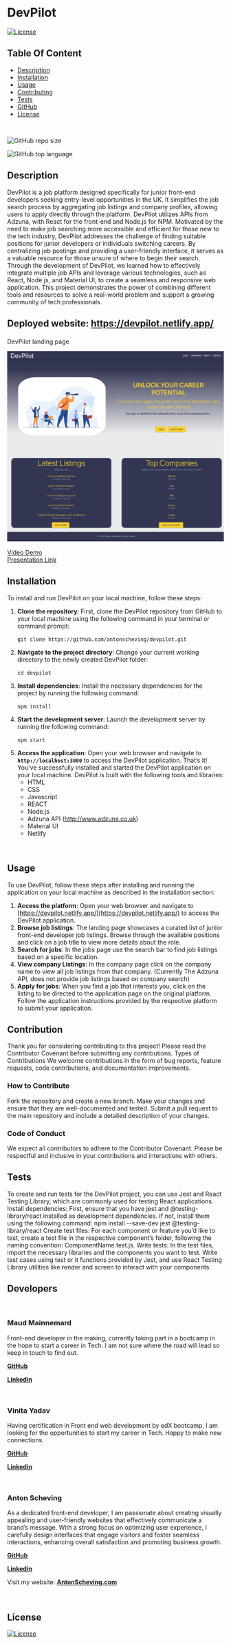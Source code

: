 # **DevPilot**
  [![License](https://img.shields.io/static/v1?label=License&message=MIT&color=blue&?style=plastic&logo=appveyor)](https://opensource.org/license/MIT)
## Table Of Content
- [Description](#description)
- [Installation](#installation)
- [Usage](#usage)
- [Contributing](#contribution)
- [Tests](#tests)
- [GitHub](#github)
- [License](#license)

<br>

![GitHub repo size](https://img.shields.io/github/repo-size/AntonScheving/devpilot?style=plastic)

![GitHub top language](https://img.shields.io/github/languages/top/AntonScheving/devpilot?style=plastic)

## **Description**

DevPilot is a job platform designed specifically for junior front-end developers seeking entry-level opportunities in the UK. It simplifies the job search process by aggregating job listings and company profiles, allowing users to apply directly through the platform. DevPilot utilizes APIs from Adzuna, with React for the front-end and Node.js for NPM.
Motivated by the need to make job searching more accessible and efficient for those new to the tech industry, DevPilot addresses the challenge of finding suitable positions for junior developers or individuals switching careers. By centralizing job postings and providing a user-friendly interface, it serves as a valuable resource for those unsure of where to begin their search.
Through the development of DevPilot, we learned how to effectively integrate multiple job APIs and leverage various technologies, such as React, Node.js, and Material UI, to create a seamless and responsive web application. This project demonstrates the power of combining different tools and resources to solve a real-world problem and support a growing community of tech professionals.
<br>


## **<p>Deployed website: <strong><a href=“https://devpilot.netlify.app/”>https://devpilot.netlify.app/</a></strong>**

<p align=“center”>
DevPilot landing page<br>
</p>

![DevPilot landing page](public/images/DevPilotMainScreenshot.png)



[Video Demo](https://www.youtube.com/watch?v=bsTrq_WaoCA) <br>
[Presentation Link](https://docs.google.com/presentation/d/17_EQjLwWK49PxCE5IN7y9Qz2Nl4jzRFsQxpCVWmfHCU/edit?usp=sharing)

## **Installation**
To install and run DevPilot on your local machine, follow these steps:
1. **Clone the repository**: First, clone the DevPilot repository from GitHub to your local machine using the following command in your terminal or command prompt:
    ```
    git clone https://github.com/antonscheving/devpilot.git
    ```
2. **Navigate to the project directory**: Change your current working directory to the newly created DevPilot folder:
    ```
    cd devpilot
    ```
3. **Install dependencies**: Install the necessary dependencies for the project by running the following command:
    ```
    npm install
    ```
4. **Start the development server**: Launch the development server by running the following command:
    ```
    npm start
    ```
5. **Access the application**: Open your web browser and navigate to **`http://localhost:3000`** to access the DevPilot application.
That’s it! You’ve successfully installed and started the DevPilot application on your local machine.
DevPilot is built with the following tools and libraries: <ul><li>HTML</li><li>CSS</li><li>Javascript</li> <li>REACT</li> <li>Node.js</li> <li>Adzuna API (http://www.adzuna.co.uk)</li> <li>Material UI</li><li>Netlify</li></ul>
<br>

## **Usage**

To use DevPilot, follow these steps after installing and running the application on your local machine as described in the installation section:
1. **Access the platform**: Open your web browser and navigate to [https://devpilot.netlify.app/](https://devpilot.netlify.app/) to access the DevPilot application.
2. **Browse job listings**: The landing page showcases a curated list of junior front-end developer job listings. Browse through the available positions and click on a job title to view more details about the role.
3. **Search for jobs**: In the jobs page use the search bar to find job listings based on a specific location.
4. **View company Listings**: In the company page click on the company name to view all job listings from that company. (Currently The Adzuna API, does not provide job listings based on company search)
5. **Apply for jobs**: When you find a job that interests you, click on the listing to be directed to the application page on the original platform. Follow the application instructions provided by the respective platform to submit your application.

## **Contribution**
Thank you for considering contributing to this project! Please read the Contributor Covenant before submitting any contributions.
Types of Contributions
We welcome contributions in the form of bug reports, feature requests, code contributions, and documentation improvements.

### How to Contribute
Fork the repository and create a new branch.
Make your changes and ensure that they are well-documented and tested.
Submit a pull request to the main repository and include a detailed description of your changes.

### Code of Conduct
We expect all contributors to adhere to the Contributor Covenant. Please be respectful and inclusive in your contributions and interactions with others.
<br>

## **Tests**
To create and run tests for the DevPilot project, you can use Jest and React Testing Library, which are commonly used for testing React applications.
Install dependencies: First, ensure that you have jest and @testing-library/react installed as development dependencies. If not, install them using the following command:
npm install --save-dev jest @testing-library/react
Create test files: For each component or feature you’d like to test, create a test file in the respective component’s folder, following the naming convention: ComponentName.test.js.
Write tests: In the test files, import the necessary libraries and the components you want to test. Write test cases using test or it functions provided by Jest, and use React Testing Library utilities like render and screen to interact with your components.
<br>

## **Developers**
<br>

### **Maud Mainnemard**
<p>Front-end developer in the making, currently taking part in a bootcamp in the hope to start a career in Tech. I am not sure where the road will lead so keep in touch to find out.</p>

<a href=“https://github.com/maudmain”><strong>GitHub</a></strong>

<a href=“https://www.linkedin.com/in/maud-mainnemard/”><strong>Linkedin</a></strong>

<br>

### **Vinita Yadav**
<p>Having certification in Front end web development by edX bootcamp, I am looking for the opportunities to start my career in Tech. Happy to make new connections.</p>

<a href=“https://github.com/Vinita686”><strong>GitHub</a></strong>

<a href=“https://www.linkedin.com/in/yadav-vinita/”><strong>Linkedin</a></strong>

<br>

### **Anton Scheving**
<p>As a dedicated front-end developer, I am passionate about creating visually appealing and user-friendly websites that effectively communicate a brand’s message. With a strong focus on optimizing user experience, I carefully design interfaces that engage visitors and foster seamless interactions, enhancing overall satisfaction and promoting business growth.</p>

<a href=“https://github.com/AntonScheving”><strong>GitHub</a></strong>

<a href=“https://www.linkedin.com/in/antonscheving/”><strong>Linkedin</a></strong>

<p>Visit my website: <strong><a href=“www.antonscheving.com”>AntonScheving.com</a></strong></p>

<br>

## License
[![License](https://img.shields.io/static/v1?label=Licence&message=MIT&color=blue)](https://opensource.org/license/MIT)
